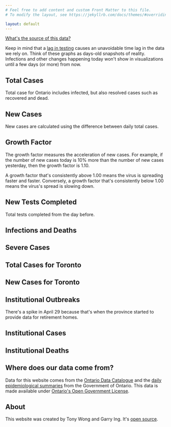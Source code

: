 ```yaml
---
# Feel free to add content and custom Front Matter to this file.
# To modify the layout, see https://jekyllrb.com/docs/themes/#overriding-theme-defaults

layout: default
---
```


<a class="link blue underline-hover" href="#data-source-info">What's the source of this data?</a>

<p class="lh-copy f6">Keep in mind that a <a
href="https://www.theglobeandmail.com/canada/article-ontarios-covid-19-testing-continues-to-lag/" class="link blue underline-hover">
lag in testing</a> causes an unavoidable time lag in the data we rely on. Think of these graphs as days-old snapshots of reality. Infections and other changes happening today won't show in visualizations until a few days (or more) from now.</p>

<div class="bt bb b--black-10">
  <h2 class="f3 fw3">Total Cases</h2>
  <p class="lh-copy f6">Total case for Ontario includes infected, but also resolved cases such as
  recovered and dead.</p>
  <canvas id="totalCases" class="mb3"></canvas>
</div>

<div class="bb b--black-10">
  <h2 class="f3 fw3">New Cases</h2>
  <p class="lh-copy f6">New cases are calculated using the difference between daily total cases.</p>
  <canvas id="newCases" class="mb3"></canvas>
</div>

<div class="bb b--black-10">
  <h2 class="f3 fw3">Growth Factor</h2>
  <p class="lh-copy f6">The growth factor measures the acceleration of new cases. For example, if the number of new cases today is 10% more than the number of new cases yesterday, then the growth factor is 1.10.</p>

  <p class="lh-copy f6">A growth factor that's consistently above 1.00 means the virus is spreading faster and faster. Conversely, a growth factor that's consistently below 1.00 means the virus's spread is slowing down.</p>
  <canvas id="growthFactorChart" class="mb3"></canvas>
</div>

<div class="bb b--black-10">
  <h2 class="f3 fw3">New Tests Completed</h2>
  <p class="lh-copy f6">Total tests completed from the day before.</p>
  <canvas id="newTests" class="mb3"></canvas>
</div>

<div class="bb b--black-10">
  <h2 class="f3 fw3">Infections and Deaths</h2>
  <canvas id="infectedResolvedDeaths" class="mb3"></canvas>
</div>

<div class="bb b--black-10">
  <h2 class="f3 fw3">Severe Cases</h2>
  <canvas id="severity" class="mb3"></canvas>
</div>

<div class="bb b--black-10">
  <h2 class="f3 fw3">Total Cases for Toronto</h2>
  <canvas id="cities-total-cases" class="mb3"></canvas>
</div>

<div class="bb b--black-10">
  <h2 class="f3 fw3">New Cases for Toronto</h2>
  <canvas id="cities-new-cases" class="mb3"></canvas>
</div>

<div class="bb b--black-10">
  <h2 class="f3 fw3">Institutional Outbreaks</h2>
  <p class="lh-copy f6">There's a spike in April 29 because that's when the province started to provide data for retirement homes.</p>
  <canvas id="institutional-outbreaks" class="mb3"></canvas>
</div>

<div class="bb b--black-10">
  <h2 class="f3 fw3">Institutional Cases</h2>
  <canvas id="institutional-cases" class="mb3"></canvas>
</div>

<div class="bb b--black-10">
  <h2 class="f3 fw3">Institutional Deaths</h2>
  <canvas id="institutional-deaths" class="mb3"></canvas>
</div>

<h2 class="f3 fw3" id="data-source-info">Where does our data come from?</h2>
<p class="lh-copy f6">Data for this website comes from the <a class="link blue underline-hover"
href="https://data.ontario.ca/dataset?keywords_en=COVID-19">Ontario Data
Catalogue</a> and the <a class="link blue underline-hover"
href="https://data.ontario.ca/dataset?keywords_en=COVID-19">daily
epidemiological summaries</a> from the Government of Ontario. This data is made
available under <a class="link blue underline-hover"
href="https://github.com/Manifaust/ontario-covid-graph/blob/master/raw_reports/LICENSE">Ontario's Open Government License</a>.</p>

<h2 class="f3 fw3">About</h2>
<p class="lh-copy f6">This website was created by Tony Wong and Garry Ing. It's <a class="link blue underline-hover"
href="https://github.com/Manifaust/ontario-covid-graph">open source</a>.</p>

